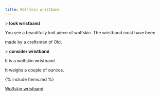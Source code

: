 ```yaml
---
title: Wolfskin wristband
---
```


\> **look wristband**

You see a beautifully knit piece of wolfskin. The wristband must have
been

made by a craftsman of Old.

\> **consider wristband**

It is a wolfskin wristband.

It weighs a couple of ounces.

{% include Items.md %}

[Wolfskin wristband](Category:Wrist_items "wikilink")